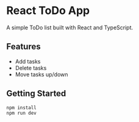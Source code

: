 # React ToDo App

A simple ToDo list built with React and TypeScript.

## Features
- Add tasks
- Delete tasks
- Move tasks up/down

## Getting Started

```bash
npm install
npm run dev
